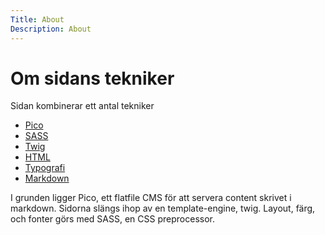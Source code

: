 ```yaml
---
Title: About
Description: About
---
```


Om sidans tekniker
==================

Sidan kombinerar ett antal tekniker
+ [Pico](https://picocms.org/)
+ [SASS](https://sass-lang.com/)
+ [Twig](https://twig.symfony.com/)
+ [HTML](https://html.spec.whatwg.org/)
+ [Typografi](https://typographyhandbook.com/)
+ [Markdown](https://www.markdownguide.org/)

I grunden ligger Pico, ett flatfile CMS för att servera content skrivet i markdown. Sidorna slängs ihop av en template-engine, twig. Layout, färg, och fonter görs med SASS, en CSS preprocessor.